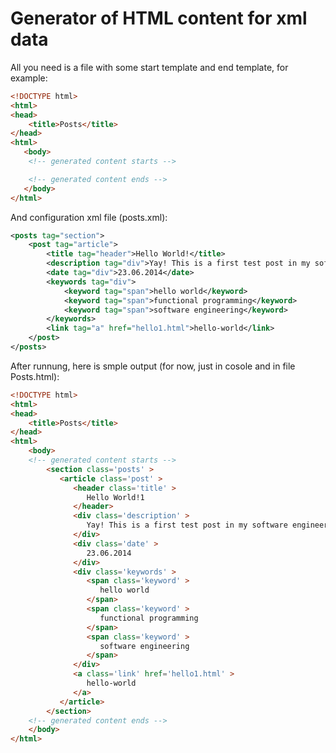 Generator of HTML content for xml data
======================================
All you need is a file with some start template and end template, for example:

```html
<!DOCTYPE html>
<html>
<head>
    <title>Posts</title> 
</head>
<html>
   <body>
    <!-- generated content starts -->

    <!-- generated content ends -->
   </body>
</html>
```

And configuration xml file (posts.xml):
```xml
<posts tag="section">
    <post tag="article">
        <title tag="header">Hello World!</title>
        <description tag="div">Yay! This is a first test post in my software engineering blog!</description>
        <date tag="div">23.06.2014</date>
        <keywords tag="div">
            <keyword tag="span">hello world</keyword>
            <keyword tag="span">functional programming</keyword>
            <keyword tag="span">software engineering</keyword>
        </keywords>
        <link tag="a" href="hello1.html">hello-world</link>
    </post>
</posts>
```
After runnung, here is smple output (for now, just in cosole and in file Posts.html):
```html
<!DOCTYPE html>
<html>
<head>
    <title>Posts</title> 
</head>
<html>
    <body>
    <!-- generated content starts -->
        <section class='posts' >
           <article class='post' >
              <header class='title' >
                 Hello World!1
              </header>
              <div class='description' >
                 Yay! This is a first test post in my software engineering blog!
              </div>
              <div class='date' >
                 23.06.2014
              </div>
              <div class='keywords' >
                 <span class='keyword' >
                    hello world
                 </span>
                 <span class='keyword' >
                    functional programming
                 </span>
                 <span class='keyword' >
                    software engineering
                 </span>
              </div>
              <a class='link' href='hello1.html' >
                 hello-world
              </a>
           </article>
        </section>
    <!-- generated content ends -->
    </body>
</html>
```
